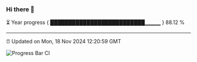### Hi there 👋

⏳ Year progress { ██████████████████████████▁▁▁▁ } 88.12 %

---

⏰ Updated on Mon, 18 Nov 2024 12:20:59 GMT

![Progress Bar CI](https://github.com/Shyam-Makwana/GitHub-Actions-Demo/workflows/Progress%20Bar%20CI/badge.svg)
